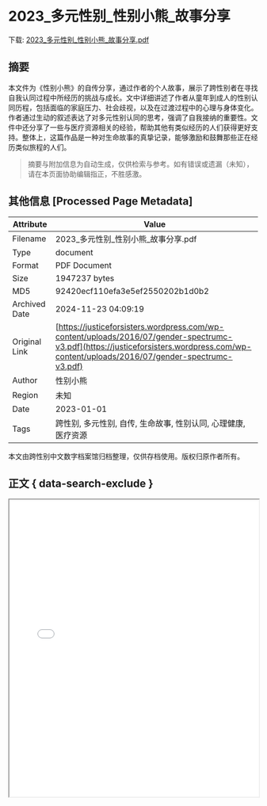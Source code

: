 # 2023_多元性别_性别小熊_故事分享

<!-- tcd_download_link -->
下载: <a href="../2023_多元性别_性别小熊_故事分享.pdf" download>2023_多元性别_性别小熊_故事分享.pdf</a>
<!-- tcd_download_link_end -->

## 摘要

<!-- tcd_abstract -->
本文件为《性别小熊》的自传分享，通过作者的个人故事，展示了跨性别者在寻找自我认同过程中所经历的挑战与成长。文中详细讲述了作者从童年到成人的性别认同历程，包括面临的家庭压力、社会歧视，以及在过渡过程中的心理与身体变化。作者通过生动的叙述表达了对多元性别认同的思考，强调了自我接纳的重要性。文件中还分享了一些与医疗资源相关的经验，帮助其他有类似经历的人们获得更好支持。整体上，这篇作品是一种对生命故事的真挚记录，能够激励和鼓舞那些正在经历类似旅程的人们。

<!-- tcd_abstract_end -->

> 摘要与附加信息为自动生成，仅供检索与参考。如有错误或遗漏（未知），请在本页面协助编辑指正，不胜感激。

## 其他信息 [Processed Page Metadata]

| Attribute       | Value                                  |
|-----------------|----------------------------------------|
| Filename        | 2023_多元性别_性别小熊_故事分享.pdf                             |
| Type            | document                                 |
| Format          | PDF Document                               |
| Size            | 1947237 bytes                           |
| MD5             | 92420ecf110efa3e5ef2550202b1d0b2                                  |
| Archived Date   | 2024-11-23 04:09:19                             |
| Original Link   | [https://justiceforsisters.wordpress.com/wp-content/uploads/2016/07/gender-spectrumc-v3.pdf](https://justiceforsisters.wordpress.com/wp-content/uploads/2016/07/gender-spectrumc-v3.pdf)                         |
| Author          | 性别小熊                               |
| Region          | 未知                               |
| Date            | 2023-01-01                                 |
| Tags            | 跨性别, 多元性别, 自传, 生命故事, 性别认同, 心理健康, 医疗资源                                 |

本文由跨性别中文数字档案馆归档整理，仅供存档使用。版权归原作者所有。


## 正文 { data-search-exclude }

<!-- tcd_main_text -->
<iframe src="../2023_多元性别_性别小熊_故事分享.pdf" width="100%" height="600px">
    <p>无法显示PDF，请下载查看。</p>
</iframe>
<!-- tcd_main_text_end -->

